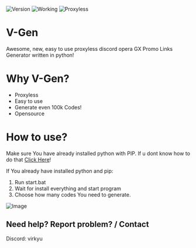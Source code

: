 ![Version](https://img.shields.io/badge/version-1.0-purple)  ![Working](https://img.shields.io/badge/Working-True-purple)  ![Proxyless](https://img.shields.io/badge/Proxyless-True-purple)

# V-Gen
Awesome, new, easy to use proxyless discord 
opera GX Promo Links Generator written in python!

# Why V-Gen?
- Proxyless
- Easy to use
- Generate even 100k Codes!
- Opensource

# How to use?
Make sure You have already installed python with PIP.
If u dont know how to do that [Click Here](https://www.youtube.com/watch?v=dYfKJMPNMDw)!

If You already have installed python and pip:
1. Run start.bat
2. Wait for install everything and start program
3. Choose how many codes You need to generate.

![Image](https://i.ibb.co/p25N7hR/image.png)

## Need help? Report problem? / Contact
Discord: virkyu

